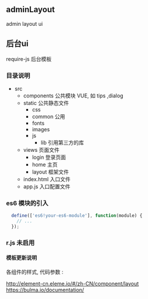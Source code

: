 ## adminLayout
admin layout ui 

## 后台ui
require-js 后台模板


### 目录说明

- src
  - components   公共模块 VUE, 如 tips ,dialog
  - static       公共静态文件
    - css
    - common   公用
    - fonts
    - images
    - js
        - lib     引用第三方的库
  - views         页面文件
    - login       登录页面
    - home        主页
    - layout     框架文件
  - index.html 入口文件
  - app.js     入口配置文件

### es6 模块的引入

```javascript
  define(['es6!your-es6-module'], function(module) {
    // ...
  });
```

### r.js  未启用

#### 模板更新说明 

各组件的样式, 代码参数  :
 
http://element-cn.eleme.io/#/zh-CN/component/layout
https://bulma.io/documentation/
